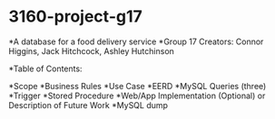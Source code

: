 # 3160-project-g17
*A database for a food delivery service
*Group 17 Creators: Connor Higgins, Jack Hitchcock, Ashley Hutchinson

*Table of Contents:

*Scope
*Business Rules
*Use Case
*EERD
*MySQL Queries (three)
*Trigger
*Stored Procedure
*Web/App Implementation (Optional) or Description of Future Work
*MySQL dump


